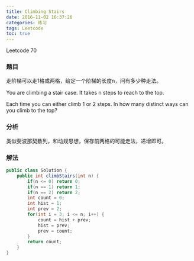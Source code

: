 ```yaml
---
title: Climbing Stairs
date: 2016-11-02 16:37:26
categories: 练习
tags: Leetcode
toc: true
---
```


Leetcode 70

### 题目

走阶梯可以走1格或两格，给定一个阶梯的长度n，问有多少种走法。

You are climbing a stair case. It takes n steps to reach to the top.

Each time you can either climb 1 or 2 steps. In how many distinct ways can you climb to the top?

### 分析

类似斐波那契数列，和动规思想，保存前两格的可能走法，递增即可。

### 解法

```java
public class Solution {
    public int climbStairs(int n) {
        if(n <= 0) return 0;
        if(n == 1) return 1;
        if(n == 2) return 2;
        int count = 0;
        int hist = 1;
        int prev = 2;
        for(int i = 3; i <= n; i++) {
            count = hist + prev;
            hist = prev;
            prev = count;
        }
        return count;
    }
}
```